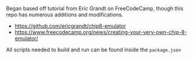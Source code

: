 Began based off tutorial from Eric Grandt on FreeCodeCamp, though this repo has numerous additions and modifications.

- https://github.com/ericgrandt/chip8-emulator
- https://www.freecodecamp.org/news/creating-your-very-own-chip-8-emulator/

All scripts needed to build and run can be found inside the `package.json`
